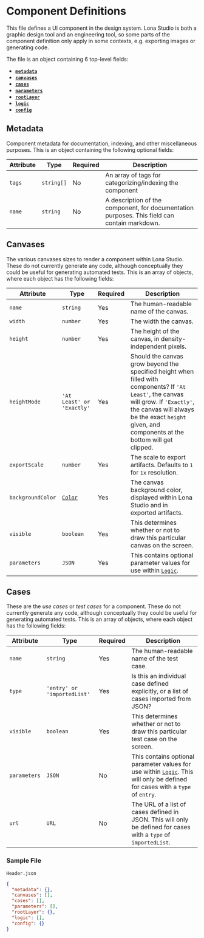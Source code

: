 # Component Definitions

This file defines a UI component in the design system. Lona Studio is both a graphic design tool and an engineering tool, so some parts of the component definition only apply in some contexts, e.g. exporting images or generating code.

The file is an object containing 6 top-level fields:

- [**`metadata`**](#metadata)
- [**`canvases`**](#canvases)
- [**`cases`**](#cases)
- [**`parameters`**](#parameters)
- [**`rootLayer`**](#rootLayer)
- [**`logic`**](#logic)
- [**`config`**](#config)

## Metadata

Component metadata for documentation, indexing, and other miscellaneous purposes. This is an object containing the following optional fields:

|Attribute|Type|Required|Description|
|---|---|---|---|
|`tags`|`string[]`|No|An array of tags for categorizing/indexing the component|
|`name`|`string`|No|A description of the component, for documentation purposes. This field can contain markdown.|

## Canvases

The various canvases sizes to render a component within Lona Studio. These do not currently generate any code, although conceptually they could be useful for generating automated tests. This is an array of objects, where each object has the following fields:

|Attribute|Type|Required|Description|
|---|---|---|---|
|`name`|`string`|Yes|The human-readable name of the canvas.|
|`width`|`number`|Yes|The width the canvas.|
|`height`|`number`|Yes|The height of the canvas, in density-independent pixels.|
|`heightMode`|`'At Least' or 'Exactly'`|Yes|Should the canvas grow beyond the specified height when filled with components? If `'At Least'`, the canvas will grow. If `'Exactly'`, the canvas will always be the exact `height` given, and components at the bottom will get clipped. |
|`exportScale`|`number`|Yes|The scale to export artifacts. Defaults to `1` for `1x` resolution.|
|`backgroundColor`|[`Color`](./colors.md#color-type)|Yes|The canvas background color, displayed within Lona Studio and in exported artifacts.|
|`visible`|`boolean`|Yes|This determines whether or not to draw this particular canvas on the screen.|
|`parameters`|`JSON`|Yes|This contains optional parameter values for use within [`Logic`](#logic).|

## Cases

These are the _use cases_ or _test cases_ for a component. These do not currently generate any code, although conceptually they could be useful for generating automated tests. This is an array of objects, where each object has the following fields:

|Attribute|Type|Required|Description|
|---|---|---|---|
|`name`|`string`|Yes|The human-readable name of the test case.|
|`type`|`'entry' or 'importedList'`|Yes|Is this an individual case defined explicitly, or a list of cases imported from JSON?|
|`visible`|`boolean`|Yes|This determines whether or not to draw this particular test case on the screen.|
|`parameters`|`JSON`|No|This contains optional parameter values for use within [`Logic`](#logic). This will only be defined for cases with a `type` of `entry`.|
|`url`|`URL`|No|The URL of a list of cases defined in JSON. This will only be defined for cases with a `type` of `importedList`.|

### Sample File

`Header.json`

```json
{
  "metadata": {},
  "canvases": [],
  "cases": [],
  "parameters": [],
  "rootLayer": {},
  "logic": [],
  "config": {}
}
```